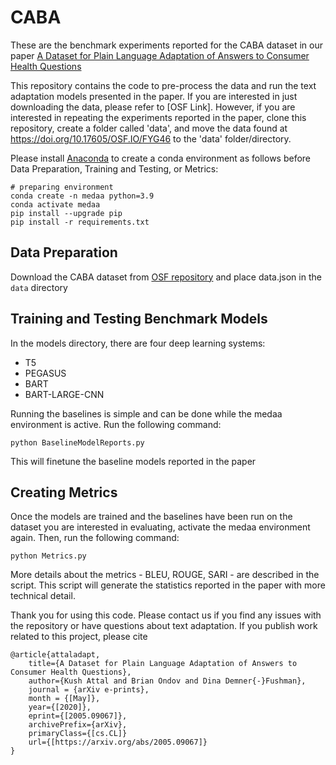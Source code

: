 # CABA

These are the benchmark experiments reported for the CABA dataset in our paper [A Dataset for Plain Language Adaptation of Answers to Consumer Health Questions](https://arxiv.org/pdf/2201.12888.pdf)

This repository contains the code to pre-process the data and run the text adaptation models presented in the paper.
If you are interested in just downloading the data, please refer to [OSF Link]. However, if you are interested in repeating the experiments reported in the paper, clone this repository, create a folder called 'data', and move the data found at https://doi.org/10.17605/OSF.IO/FYG46 to the 'data' folder/directory.

Please install [Anaconda](https://www.anaconda.com/distribution/) to create a conda environment as follows before Data Preparation, Training and Testing, or Metrics:
```shell script
# preparing environment
conda create -n medaa python=3.9
conda activate medaa
pip install --upgrade pip
pip install -r requirements.txt
```

## Data Preparation
Download the CABA dataset from [OSF repository](https://doi.org/10.17605/OSF.IO/PC594) and place data.json in the `data` directory

## Training and Testing Benchmark Models
In the models directory, there are four deep learning systems:

* T5
* PEGASUS
* BART
* BART-LARGE-CNN

Running the baselines is simple and can be done while the medaa environment is active. Run the following command:

```
python BaselineModelReports.py
```
This will finetune the baseline models reported in the paper

## Creating Metrics

Once the models are trained and the baselines have been run on the dataset you are interested in evaluating, activate the medaa environment again. 
Then, run the following command:

```
python Metrics.py
```
More details about the metrics - BLEU, ROUGE, SARI - are described in the script. This script will generate the statistics reported in the paper with more technical detail.

Thank you for using this code. Please contact us if you find any issues with the repository or have questions about text adaptation. If you publish work related to this project, please cite
```
@article{attaladapt,
    title={A Dataset for Plain Language Adaptation of Answers to Consumer Health Questions},
    author={Kush Attal and Brian Ondov and Dina Demner{-}Fushman},
    journal = {arXiv e-prints}, 
    month = {[May]},
    year={[2020]},
    eprint={[2005.09067]},
    archivePrefix={arXiv},
    primaryClass={[cs.CL]}
    url={[https://arxiv.org/abs/2005.09067]}
}
